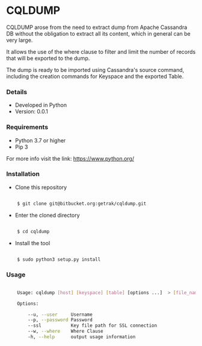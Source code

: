 # CQLDUMP #

CQLDUMP arose from the need to extract dump from Apache Cassandra DB without the obligation to extract all its content, which in general can be very large.

It allows the use of the where clause to filter and limit the number of records that will be exported to the dump.

The dump is ready to be imported using Cassandra's source command, including the creation commands for Keyspace and the exported Table.

### Details ###

* Developed in Python
* Version: 0.0.1

### Requirements ###

* Python 3.7 or higher
* Pip 3

For more info visit the link: https://www.python.org/

### Installation ###

* Clone this repository
```bash

    $ git clone git@bitbucket.org:getrak/cqldump.git

```
* Enter the cloned directory
```bash

    $ cd cqldump

```
* Install the tool
```bash

    $ sudo python3 setup.py install

```

### Usage ###

```bash

    Usage: cqldump [host] [keyspace] [table] [options ...]  > [file_name.cql]

    Options:

		--u, --user		Username
		--p, --password	Password
		--ssl			Key file path for SSL connection
		--w, --where	Where Clause
		-h, --help      output usage information
        
```